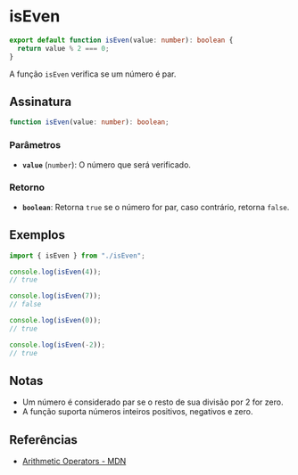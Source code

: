 # isEven

```typescript
export default function isEven(value: number): boolean {
  return value % 2 === 0;
}
```

A função `isEven` verifica se um número é par.

## Assinatura

```typescript
function isEven(value: number): boolean;
```

### Parâmetros

- **`value`** (`number`): O número que será verificado.

### Retorno

- **`boolean`**: Retorna `true` se o número for par, caso contrário, retorna `false`.

## Exemplos

```typescript
import { isEven } from "./isEven";

console.log(isEven(4)); 
// true

console.log(isEven(7)); 
// false

console.log(isEven(0)); 
// true

console.log(isEven(-2)); 
// true
```

## Notas

- Um número é considerado par se o resto de sua divisão por 2 for zero.
- A função suporta números inteiros positivos, negativos e zero.

## Referências

- [Arithmetic Operators - MDN](https://developer.mozilla.org/en-US/docs/Web/JavaScript/Reference/Operators/Arithmetic_Operators#remainder)